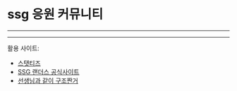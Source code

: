 # ssg 응원 커뮤니티

---
---
활용 사이트: 
- [스탯티즈](https://statiz.sporki.com/?team=NC&year=2023)
- [SSG 랜더스 공식사이트](https://www.ssglanders.com/game/schedule)
- [선생님과 같이 구조짠거](https://hi-sally03915.tistory.com/1724)
